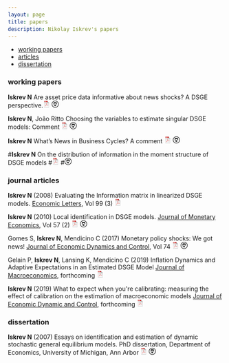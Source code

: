 ```yaml
---
layout: page
title: papers
description: Nikolay Iskrev's papers
---
```


<div class="navbar">
    <div class="navbar-inner">
        <ul class="nav">
            <li><a href="#techreports">working papers</a></li>        
            <li><a href="#articles">articles</a></li>
            <li><a href="#thesis">dissertation</a></li>
        </ul>
    </div>
</div>

### <a name="techreports"></a>working papers
**Iskrev N** Are asset price data informative about news shocks? A DSGE perspective.[![pdf](icons16/pdf-icon.png)](../assets/papers/Asset-news.pdf)
[![GitHub](icons16/github-icon.png)](https://github.com/niskrev/Asset-news)

**Iskrev N**, João Ritto Choosing the variables to estimate singular DSGE models: Comment
[![pdf](icons16/pdf-icon.png)](https://github.com/niskrev/commentCFM/blob/master/CommentCFM.pdf)
[![GitHub](icons16/github-icon.png)](https://github.com/niskrev/commentCFM)

**Iskrev N** What’s News in Business Cycles? A comment
[![pdf](icons16/pdf-icon.png)](../assets/papers/SGU-Comment.pdf)
[![GitHub](icons16/github-icon.png)](https://github.com/niskrev/SGU-comment)


#**Iskrev N** On the distribution of information in the moment structure of DSGE models
#[![pdf](icons16/pdf-icon.png)](../assets/papers/Moment-Structure.pdf)
#[![GitHub](icons16/github-icon.png)](https://github.com/niskrev/Moment-Structure)



### <a name="articles"></a>journal articles

**Iskrev N** (2008) Evaluating the Information matrix in linearized DSGE models. [Economic Letters](https://www.journals.elsevier.com/economics-letters), Vol 99 (3)
[![pdf](icons16/pdf-icon.png)](../assets/papers/FIM.pdf)

**Iskrev N** (2010) Local identification in DSGE models. [Journal of Monetary Economics](http://www.sciencedirect.com/science/journal/03043932), Vol 57 (2)
[![pdf](icons16/pdf-icon.png)](../assets/papers/Local_identification.pdf)
[![GitHub](icons16/github-icon.png)](https://github.com/niskrev/Local_identification)

Gomes S, **Iskrev N**, Mendicino C (2017) Monetary policy shocks: We got news! [Journal of Economic Dynamics and Control](http://www.sciencedirect.com/science/journal/01651889), Vol 74 [![pdf](icons16/pdf-icon.png)](../assets/papers/News.pdf)
[![GitHub](icons16/github-icon.png)](https://github.com/niskrev/News)

Gelain P, **Iskrev N**, Lansing K, Mendicino C (2019) Inflation Dynamics and Adaptive Expectations in an Estimated DSGE Model [Journal of Macroeconomics](https://www.sciencedirect.com/journal/journal-of-macroeconomics), forthcoming [![pdf](icons16/pdf-icon.png)](../assets/papers/Adaptive.pdf)

**Iskrev N** (2019) What to expect when you're calibrating: measuring the effect of calibration on the estimation of macroeconomic models [Journal of Economic Dynamic and Control](https://www.sciencedirect.com/journal/journal-of-economic-dynamics-and-control), forthcoming [![pdf](icons16/pdf-icon.png)](../assets/papers/Calibration.pdf)

### <a name="thesis"></a>dissertation

**Iskrev N** (2007) Essays on identification and estimation of dynamic stochastic general equilibrium models.  PhD dissertation, Department of Economics,
University of Michigan, Ann Arbor
[![pdf](icons16/pdf-icon.png)](../assets/papers/Thesis.pdf)
[![GitHub](icons16/github-icon.png)](https://github.com/niskrev/Thesis)
